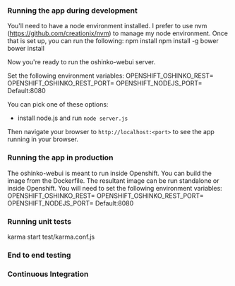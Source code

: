 ### Running the app during development

You'll need to have a node environment installed.
I prefer to use nvm (https://github.com/creationix/nvm)
to manage my node environment.
Once that is set up, you can run the following:
npm install
npm install -g bower
bower install

Now you're ready to run the oshinko-webui server.

Set the following environment variables:
OPENSHIFT_OSHINKO_REST=<IP or dns entry of the oshinko rest server>
OPENSHIFT_OSHINKO_REST_PORT=<Port for the oshinko rest server>
OPENSHIFT_NODEJS_PORT=<Port to listen on>  Default:8080

You can pick one of these options:

* install node.js and run `node server.js`

Then navigate your browser to `http://localhost:<port>` to see the app running in
your browser.


### Running the app in production
The oshinko-webui is meant to run inside Openshift.  You can build the image
from the Dockerfile.  The resultant image can be run standalone or inside
Openshift.
You will need to set the following environment variables:
OPENSHIFT_OSHINKO_REST=<IP or dns entry of the oshinko rest server>
OPENSHIFT_OSHINKO_REST_PORT=<Port for the oshinko rest server>
OPENSHIFT_NODEJS_PORT=<Port that the oshinko-webui will listen on>  Default:8080

### Running unit tests
karma start test/karma.conf.js

### End to end testing


### Continuous Integration
